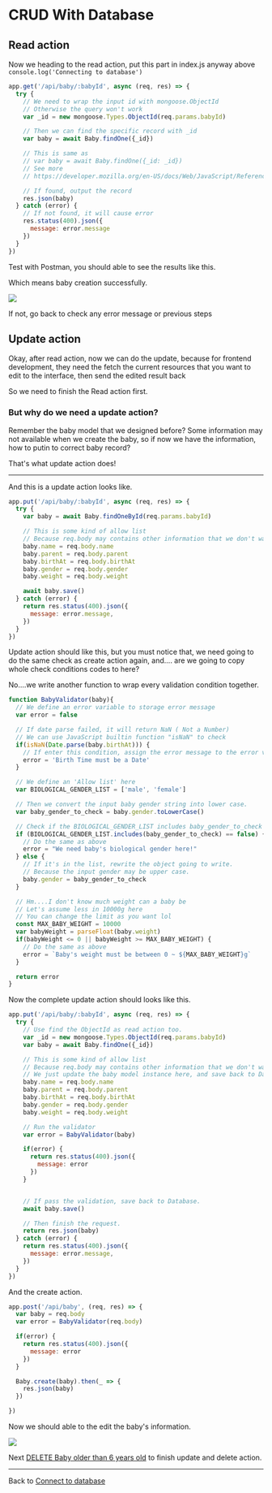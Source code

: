 # CRUD With Database


## Read action
Now we heading to the read action, put this part in index.js anyway above `console.log('Connecting to database')`

```js
app.get('/api/baby/:babyId', async (req, res) => {
  try {
    // We need to wrap the input id with mongoose.ObjectId
    // Otherwise the query won't work
    var _id = new mongoose.Types.ObjectId(req.params.babyId)

    // Then we can find the specific record with _id
    var baby = await Baby.findOne({_id})

    // This is same as 
    // var baby = await Baby.findOne({_id: _id})
    // See more 
    // https://developer.mozilla.org/en-US/docs/Web/JavaScript/Reference/Operators/Destructuring_assignment

    // If found, output the record
    res.json(baby)
  } catch (error) {
    // If not found, it will cause error
    res.status(400).json({
      message: error.message
    })
  }
})
```

Test with Postman, you should able to see the results like this.

Which means baby creation successfully.

![](https://github.com/zackexplosion/Baby-Hospital/blob/main/screenshots/006.jpg?raw=true)

If not, go back to check any error message or previous steps

## Update action

Okay, after read action, now we can do the update, because for frontend development, they need the fetch the current resources that you want to edit to the interface, then send the edited result back

So we need to finish the Read action first.

### But why do we need a update action?

Remember the baby model that we designed before? Some information may not available when we create the baby, so if now we have the information, how to putin to correct baby record?

That's what update action does!

---

And this is a update action looks like.

```js
app.put('/api/baby/:babyId', async (req, res) => {
  try {
    var baby = await Baby.findOneById(req.params.babyId)

    // This is some kind of allow list
    // Because req.body may contains other information that we don't want
    baby.name = req.body.name
    baby.parent = req.body.parent
    baby.birthAt = req.body.birthAt
    baby.gender = req.body.gender
    baby.weight = req.body.weight

    await baby.save()
  } catch (error) {
    return res.status(400).json({
      message: error.message,
    })
  }
})
```

Update action should like this, but you must notice that, we need going to do the same check as create action again, and.... are we going to copy whole check conditions codes to here?

No....we write another function to wrap every validation condition together.

```js
function BabyValidator(baby){
  // We define an error variable to storage error message
  var error = false

  // If date parse failed, it will return NaN ( Not a Number)
  // We can use JavaScript builtin function "isNaN" to check
  if(isNaN(Date.parse(baby.birthAt))) {
    // If enter this condition, assign the error message to the error variable
    error = 'Birth Time must be a Date'
  }

  // We define an 'Allow list' here
  var BIOLOGICAL_GENDER_LIST = ['male', 'female']

  // Then we convert the input baby gender string into lower case.
  var baby_gender_to_check = baby.gender.toLowerCase()

  // Check if the BIOLOGICAL_GENDER_LIST includes baby_gender_to_check or not
  if (BIOLOGICAL_GENDER_LIST.includes(baby_gender_to_check) == false) {
    // Do the same as above
    error = "We need baby's biological gender here!"
  } else {
    // If it's in the list, rewrite the object going to write.
    // Because the input gender may be upper case.
    baby.gender = baby_gender_to_check
  }

  // Hm....I don't know much weight can a baby be
  // Let's assume less in 10000g here
  // You can change the limit as you want lol
  const MAX_BABY_WEIGHT = 10000
  var babyWeight = parseFloat(baby.weight)
  if(babyWeight <= 0 || babyWeight >= MAX_BABY_WEIGHT) {
    // Do the same as above
    error = `Baby's weight must be between 0 ~ ${MAX_BABY_WEIGHT}g`
  }

  return error
}
```


Now the complete update action should looks like this.

```js
app.put('/api/baby/:babyId', async (req, res) => {
  try {
    // Use find the ObjectId as read action too.
    var _id = new mongoose.Types.ObjectId(req.params.babyId)
    var baby = await Baby.findOne({_id})

    // This is some kind of allow list
    // Because req.body may contains other information that we don't want
    // We just update the baby model instance here, and save back to Database later.
    baby.name = req.body.name
    baby.parent = req.body.parent
    baby.birthAt = req.body.birthAt
    baby.gender = req.body.gender
    baby.weight = req.body.weight

    // Run the validator
    var error = BabyValidator(baby)

    if(error) {
      return res.status(400).json({
        message: error
      })
    }


    // If pass the validation, save back to Database.
    await baby.save()

    // Then finish the request.
    return res.json(baby)
  } catch (error) {
    return res.status(400).json({
      message: error.message,
    })
  }
})
```

And the create action.

```javascript
app.post('/api/baby', (req, res) => {
  var baby = req.body
  var error = BabyValidator(req.body)

  if(error) {
    return res.status(400).json({
      message: error
    })
  }

  Baby.create(baby).then(_ => {
    res.json(baby)
  })

})
```

Now we should able to the edit the baby's information.

![](https://github.com/zackexplosion/Baby-Hospital/blob/main/screenshots/007.jpg?raw=true)

Next [DELETE Baby older than 6 years old](./005_DELETE_baby_older_than_6_years_old.md) to finish update and delete action.

---

Back to [Connect to database](./003_connect_to_database.md)